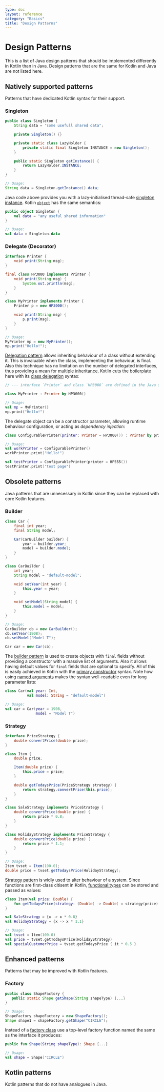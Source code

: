 ```yaml
---
type: doc
layout: reference
category: "Basics"
title: "Design Patterns"
---
```


# Design Patterns

This is a list of Java design patterns that should be implemented differently in Kotlin than in Java.
Design patterns that are the same for Kotlin and Java are not listed here.


## Natively supported patterns

Patterns that have dedicated Kotlin syntax for their support.

### Singleton

``` java
public class Singleton {
    String data = "some usefull shared data";

    private Singleton() {}

    private static class LazyHolder {
        private static final Singleton INSTANCE = new Singleton();
    }

    public static Singleton getInstance() {
        return LazyHolder.INSTANCE;
    }
}

// Usage:
String data = Singleton.getInstance().data;
```

Java code above provides you with a lazy-initialised thread-safe [singleton instance](https://en.wikipedia.org/wiki/Singleton_pattern).
Kotlin [`object`](object-declarations.html#object-declarations) has the same semantics:

``` kotlin
public object Singleton {
    val data = "any useful shared information"
}

// Usage:
val data = Singleton.data
```

### Delegate (Decorator)

``` java
interface Printer {
    void print(String msg);
}

final class HP3000 implements Printer {
    void print(String msg) {
        System.out.println(msg);
    }
}

class MyPrinter implements Printer {
    Printer p = new HP3000();

    void print(String msg) {
        p.print(msg);
    }
}

// Usage:
MyPrinter mp = new MyPrinter();
mp.print("Hello!");
```

[Delegation pattern](https://en.wikipedia.org/wiki/Delegation_pattern) allows inheriting behaviour of a class without extending it.
This is invaluable when the class, implementing the behaviour, is final.
Also this technique has no limitation on the number of delegated interfaces, thus providing a mean for [multiple inheritance](https://en.wikipedia.org/wiki/Multiple_inheritance).
Kotlin cuts the boilerplate here with its [class delegation](https://kotlinlang.org/docs/reference/delegation.html#class-delegation) syntax:

``` kotlin
// --- interface `Printer` and class `HP3000` are defined in the Java snipet above ---

class MyPrinter : Printer by HP3000()

// Usage:
val mp = MyPrinter()
mp.print("Hello!")
```

The delegate object can be a constructor parameter, allowing runtime behaviour configuration, or acting as *dependency injection*:

``` kotlin
class ConfigurablePrinter(printer: Printer = HP3000()) : Printer by printer

// Usage:
val workPrinter = ConfigurablePrinter()
workPrinter.print("Hello!")

val testPrinter = ConfigurablePrinter(printer = HP555())
testPrinter.print("test page")
```


## Obsolete patterns

Java patterns that are unnecessary in Kotlin since they can be replaced with core Kotlin features.

### Builder

``` java
class Car {
    final int year;
    final String model;

    Car(CarBuilder builder) {
        year = builder.year;
        model = builder.model;
    }
}

class CarBuilder {
    int year;
    String model = "default-model";

    void setYear(int year) {
        this.year = year;
    }

    void setModel(String model) {
        this.model = model;
    }
}

// Usage:
CarBuilder cb = new CarBuilder();
cb.setYear(1908);
cb.setModel("Model T");

Car car = new Car(cb);
```

The [builder pattern](https://en.wikipedia.org/wiki/Builder_pattern) is used to create objects with `final` fields without providing a constructor with a massive list of arguments.
Also it allows having default values for `final` fields that are optional to specify.
All of this is easily achieved in Kotlin with the [primary constructor](classes.html#constructors) syntax.
Note how using [named arguments](functions.html#named-arguments) makes the syntax well-readable even for long parameter lists:

``` kotlin
class Car(val year: Int,
          val model: String = "default-model")

// Usage:
val car = Car(year = 1908,
              model = "Model T")
```

### Strategy

``` java
interface PriceStrategy {
    double convertPrice(double price);
}

class Item {
    double price;

    Item(double price) {
        this.price = price;
    }

    double getTodaysPrice(PriceStrategy strategy) {
        return strategy.convertPrice(this.price);
    }
}

class SaleStrategy implements PriceStrategy {
    double convertPrice(double price) {
        return price * 0.8;
    }
}

class HolidayStrategy implements PriceStrategy {
    double convertPrice(double price) {
        return price * 1.1;
    }
}

// Usage:
Item tvset = Item(100.0);
double price = tvset.getTodaysPrice(HolidayStrategy);
```

[Strategy pattern](https://en.wikipedia.org/wiki/Strategy_pattern) is widly used to alter behaviour of a system.
Since functions are first-class citisent in Kotlin, [functional types](https://kotlinlang.org/docs/reference/lambdas.html) can be stored and passed as values:

``` kotlin
class Item(val price: Double) {
    fun getTodaysPrice(strategy: (Double) -> Double) = strategy(price)
}

val SaleStrategy = {x -> x * 0.8}
val HolidayStrategy = {x -> x * 1.1}

// Usage:
val tvset = Item(100.0)
val price = tvset.getTodaysPrice(HolidayStrategy)
val specialCustomerPrice = tvset.getTodaysPrice { it * 0.5 }
```


## Enhanced patterns

Patterns that may be improved with Kotlin features.

### Factory

``` java
public class ShapeFactory {
   public static Shape getShape(String shapeType) {...}
}

// Usage:
ShapeFactory shapeFactory = new ShapeFactory();
Shape shape1 = shapeFactory.getShape("CIRCLE");
```

Instead of a [factory class](https://en.wikipedia.org/wiki/Factory_(object-oriented_programming)) use a top-level factory function named the same as the interface it produces:

``` kotlin
public fun Shape(String shapeType): Shape {...}

// Usage:
val shape = Shape("CIRCLE")
```


## Kotlin patterns

Kotlin patterns that do not have analogues in Java.